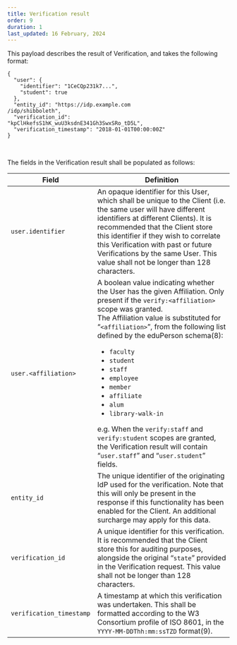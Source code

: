 ```yaml
---
title: Verification result
order: 9
duration: 1
last_updated: 16 February, 2024
---
```


This payload describes the result of Verification, and takes the following format:

```
{
  "user": {
    "identifier": "1CeCQp231k7...", 
    "student": true
  },
  "entity_id": "https://idp.example.com
/idp/shibboleth",
  "verification_id":
"kpClHkefsS1hK_wuU3ksdnE341Gh3SwxSRo_tD5L",
  "verification_timestamp": "2018-01-01T00:00:00Z"
} 
```

<br>

The fields in the Verification result shall be populated as follows:

<table class="table">
    <thead>
        <tr>
            <th style="width:30%">Field</th>
            <th>Definition</th>
        </tr>
    </thead>
    <tbody>
        <tr>
            <td><code>user.identifier</code></td>
            <td>An opaque identifier for this User, which shall be unique to the Client (i.e. the same user will have different identifiers at different Clients). It is recommended that the Client store this identifier if they wish to correlate this Verification with past or future Verifications by the same User. This value shall not be longer than 128 characters.</td>
        </tr>
        <tr>
            <td><code>user.&lt;affiliation&gt;</code></td>
            <td>A boolean value indicating whether the User has the given Affiliation. Only present if the 
<code>verify:&lt;affiliation&gt;</code> scope was granted. 
            <br> The Affiliation value is substituted for “<code>&lt;affiliation&gt;</code>”, from the following list 
    defined by the eduPerson schema(8):
            <ul>
                <li><code>faculty</code></li>
                <li><code>student</code></li>
                <li><code>staff</code></li>
                <li><code>employee</code></li>
                <li><code>member</code></li>
                <li><code>affiliate</code></li>
                <li><code>alum</code></li>
                <li><code>library-walk-in</code></li>
            </ul>
            e.g. When the <code>verify:staff</code> and <code>verify:student</code> scopes are granted, the 
Verification result will contain “<code>user.staff</code>” and “<code>user.student</code>” fields.
            </td>
        </tr>
        <tr>
            <td><code>entity_id</code></td>
            <td>The unique identifier of the originating IdP used for the verification. Note that this will only be present in the response if this functionality has been enabled for the Client. An additional surcharge may apply for this data.</td>
        </tr>
        <tr>
            <td><code>verification_id</code></td>
            <td>A unique identifier for this verification. It is recommended that the Client store this for auditing 
        purposes, alongside the original “<code>state</code>” provided in the Verification request. This value shall not be 
        longer than 128 characters.
            </td>
        </tr>
        <tr>
            <td><code>verification_timestamp</code></td>
            <td>A timestamp at which this verification was undertaken. This shall be formatted according to the W3 
            Consortium profile of ISO 8601, in the <code>YYYY-MM-DDThh:mm:ssTZD</code> format(9).
            </td>
        </tr>
    </tbody>
</table>